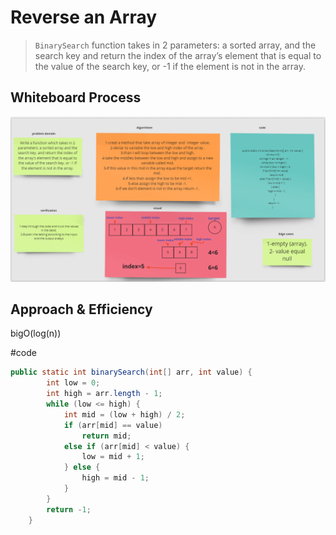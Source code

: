 
# Reverse an Array
>`BinarySearch` function takes in 2 parameters: a sorted array, and the search key and return the index of the array’s element that is equal to the value of the search key, or -1 if the element is not in the array.

## Whiteboard Process
![BinarySearch](binarysearch.png)
## Approach & Efficiency
bigO(log(n))


#code
~~~java
public static int binarySearch(int[] arr, int value) {
        int low = 0;
        int high = arr.length - 1;
        while (low <= high) {
            int mid = (low + high) / 2;
            if (arr[mid] == value)
                return mid;
            else if (arr[mid] < value) {
                low = mid + 1;
            } else {
                high = mid - 1;
            }
        }
        return -1;
    }
~~~